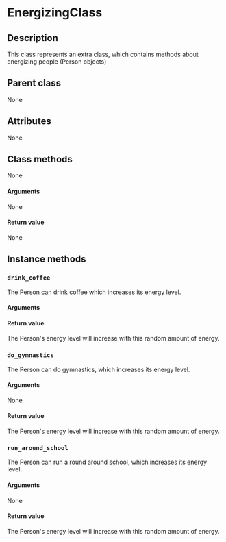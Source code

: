 # EnergizingClass

## Description
This class represents an extra class, which contains methods about energizing people (Person objects)

## Parent class
None

## Attributes
None

## Class methods
None

#### Arguments
None

#### Return value
None


## Instance methods

### ```drink_coffee```
The Person can drink coffee which increases its energy level. 

#### Arguments

#### Return value
The Person's energy level will increase with this random amount of energy. 


### ```do_gymnastics```
The Person can do gymnastics, which increases its energy level. 


#### Arguments
None

#### Return value
The Person's energy level will increase with this random amount of energy. 

### ```run_around_school ```
The Person can run a round around school, which increases its energy level. 

#### Arguments
None

#### Return value
The Person's energy level will increase with this random amount of energy. 
